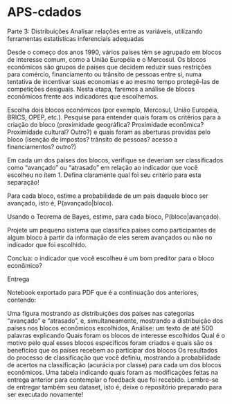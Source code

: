 # APS-cdados

Parte 3: Distribuições
Analisar relações entre as variáveis, utilizando ferramentas estatísticas inferenciais adequadas

Desde o começo dos anos 1990, vários países têm se agrupado em blocos de interesse comum, como a União Européia e o Mercosul. Os blocos econômicos são grupos de países que decidem reduzir suas restrições para comércio, financiamento ou trânsito de pessoas entre si, numa tentativa de incentivar suas economias e ao mesmo tempo protegê-las de competições desiguais. Nesta etapa, faremos a análise de blocos econômicos frente aos indicadores que escolhemos.

Escolha dois blocos econômicos (por exemplo, Mercosul, União Européia, BRICS, OPEP, etc.). Pesquise para entender quais foram os critérios para a criação do bloco (proximidade geográfica? Proximidade econômica? Proximidade cultural? Outro?) e quais foram as aberturas providas pelo bloco (isenção de impostos? trânsito de pessoas? acesso a financiamentos? outro?) 

Em cada um dos países dos blocos, verifique se deveriam ser classificados como “avançado” ou “atrasado” em relação ao indicador que você escolheu no ítem 1. Defina claramente qual foi seu critério para esta separação!

Para cada bloco, estime a probabilidade de um país daquele bloco ser avançado, isto é, P(avançado|bloco).

Usando o Teorema de Bayes, estime, para cada bloco, P(bloco|avançado).

Projete um pequeno sistema que classifica países como participantes de algum bloco à partir da informação de eles serem avançados ou não no indicador que foi escolhido.

Conclua: o indicador que você escolheu é um bom preditor para o bloco econômico?

Entrega

Notebook exportado para PDF que é a continuação dos anteriores, contendo:

Uma figura mostrando as distribuições dos países nas categorias “avançado” e “atrasado”, e, simultaneamente, mostrando a distribuição dos países nos blocos econômicos escolhidos,
Análise: um texto de até 500 palavras explicando
Quais foram os blocos de interesse escolhidos
Qual é o motivo pelo qual esses blocos específicos foram criados e quais são os benefícios que os países recebem ao participar dos blocos
Os resultados do processo de classificação que você definiu, mostrando a probabilidade de acertos na classificação (acurácia por classe) para cada um dos blocos econômicos.
Uma tabela indicando quais foram as modificações feitas na entrega anterior para contemplar o feedback que foi recebido.
Lembre-se de entregar também seu dataset, isto é, deixe o repositório preparado para ser executado novamente!